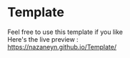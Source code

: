 # Template

Feel free to use this template if you like <br>
Here's the live preview : <br>
https://nazaneyn.github.io/Template/
